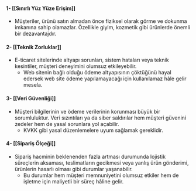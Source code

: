 #### 1- [[Sınırlı Yüz Yüze Erişim]]
- Müşteriler, ürünü satın almadan önce fiziksel olarak görme ve dokunma imkanına sahip olamazlar. Özellikle giyim, kozmetik gibi ürünlerde önemli bir dezavantajdır.
#### 2- [[Teknik Zorluklar]]
- E-ticaret sitelerinde altyapı sorunları, sistem hataları veya teknik kesintiler, müşteri deneyimini olumsuz etkileyebilir.
	- Web sitenin bağlı olduğu ödeme altyapısının çöktüğünü hayal edersek web site ödeme yapılamayacağı için kullanılamaz hâle gelir mesela.
#### 3- [[Veri Güvenliği]]
- Müşteri bilgilerinin ve ödeme verilerinin korunması büyük bir sorumluluktur. Veri sızıntıları ya da siber saldırılar hem müşteri güvenini zedeler hem de yasal sorunlara yol açabilir.
	- KVKK gibi yasal düzenlemelere uyum sağlamak gereklidir.
#### 4- [[Sipariş Ölçeği]]
- Sipariş hacminin beklenenden fazla artması durumunda lojistik süreçlerin aksaması, teslimatların gecikmesi veya yanlış ürün gönderimi, ürünlerin hasarlı olması gibi durumlar yaşanabilir. 
	- Bu durumlar hem müşteri memnuniyetini olumsuz etkiler hem de işletme için maliyetli bir süreç hâline gelir.